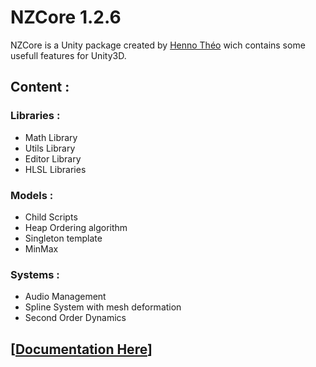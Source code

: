 # NZCore 1.2.6

NZCore is a Unity package created by [Henno Théo](https://github.com/NazioLT) wich contains some usefull features for Unity3D.

## Content :

### Libraries : 

* Math Library
* Utils Library
* Editor Library
* HLSL Libraries

### Models : 

* Child Scripts
* Heap Ordering algorithm
* Singleton template
* MinMax

### Systems : 

* Audio Management
* Spline System with mesh deformation
* Second Order Dynamics

## [[Documentation Here](https://henno-theo.notion.site/NZCore-1-2-3-4a66cf07cec245c5a773a7722bbba0b2)]
